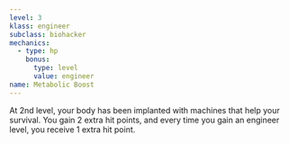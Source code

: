 ```yaml
---
level: 3
klass: engineer
subclass: biohacker
mechanics:
  - type: hp
    bonus:
      type: level
      value: engineer
name: Metabolic Boost
---
```

At 2nd level, your body has been implanted with machines that help your survival. You gain 2 extra hit points,
and every time you gain an engineer level, you receive 1 extra hit point.
